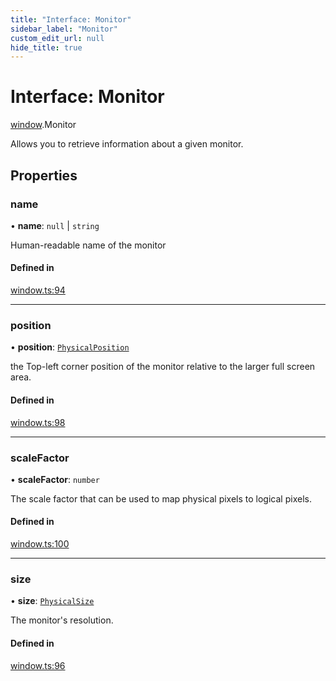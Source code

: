 ```yaml
---
title: "Interface: Monitor"
sidebar_label: "Monitor"
custom_edit_url: null
hide_title: true
---
```


# Interface: Monitor

[window](../modules/window.md).Monitor

Allows you to retrieve information about a given monitor.

## Properties

### name

• **name**: ``null`` \| `string`

Human-readable name of the monitor

#### Defined in

[window.ts:94](https://github.com/tauri-apps/tauri/blob/fbb405b/tooling/api/src/window.ts#L94)

___

### position

• **position**: [`PhysicalPosition`](../classes/window.PhysicalPosition.md)

the Top-left corner position of the monitor relative to the larger full screen area.

#### Defined in

[window.ts:98](https://github.com/tauri-apps/tauri/blob/fbb405b/tooling/api/src/window.ts#L98)

___

### scaleFactor

• **scaleFactor**: `number`

The scale factor that can be used to map physical pixels to logical pixels.

#### Defined in

[window.ts:100](https://github.com/tauri-apps/tauri/blob/fbb405b/tooling/api/src/window.ts#L100)

___

### size

• **size**: [`PhysicalSize`](../classes/window.PhysicalSize.md)

The monitor's resolution.

#### Defined in

[window.ts:96](https://github.com/tauri-apps/tauri/blob/fbb405b/tooling/api/src/window.ts#L96)
